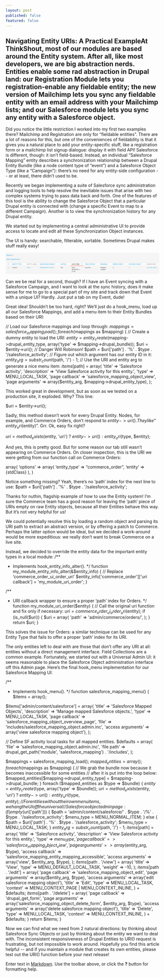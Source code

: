 ```yaml
---
layout: post
published: false
featured: false
---
```


## Navigating Entity URIs: A Practical ExampleAt ThinkShout, most of our modules are based around the Entity system. After all, like most developers, we are big abstraction nerds. Entities enable some rad abstraction in Drupal land: our Registration Module lets you registration-enable any fieldable entity; the new version of Mailchimp lets you sync any fieldable entity with an email address with your Mailchimp lists; and our Salesforce module lets you sync any entity with a Salesforce object.

Did you notice the little restriction I worked into my first two examples there? Mailchimp and Registration are only for “fieldable entities”. There are a lot of reasons for this, but one of the conveniences of fieldability is that it gives you a natural place to add your entity-specific stuff, like a registration form or a mailchimp list signup dialogue: display it with field API! Salesforce is different, though: it isn’t field-based. Instead, an individual “Salesforce Mapping” entity describes a synchronization relationship between a Drupal Entity Bundle (like a node content type of “event”) and a Salesforce Object Type (like a “Campaign”): there’s no need for any entity-side configuration -- or at least, there didn’t used to be.

Recently we began implementing a suite of Salesforce sync administration and logging tools to help resolve the inevitable issues that arise with two complex systems trying to pass data back and forth. One of the features of this tool is the ability to change the Salesforce Object that a particular Drupal entity is connected with (change a specific Event to map to a different Campaign). Another is to view the synchronization history for any Drupal entity.

We started out by implementing a central administrative UI to provide access to locate and edit all these Synchronization Object instances.

The UI is handy: searchable, filterable, sortable. Sometimes Drupal makes stuff really easy!

![salesforce_sync_ui_admin.png](/assets/images/blog/salesforce_sync_ui_admin.png)


Can we be real for a second, though? If I have an Event syncing with a Salesforce Campaign, and I want to look at the sync history, does it make sense for me to go to a special part of my site and track down that Event with a unique UI? Hardly. Just put a tab on my Event, dude!

Great idea! Shouldn’t be too hard, right? We’ll just do a hook_menu, load up all our Salesforce Mappings, and add a menu item to their Entity Bundles based on their URI:

// Load our Salesforce mappings and loop through:
$mappings = salesforce_mapping_load();
foreach ($mappings as $mapping) {
  // Create a dummy entity to load the URI:
  $entity = entity_create($mapping->drupal_entity_type, array('type' => $mapping->drupal_bundle));
  $uri = $entity->uri(); // Danger Will Robinson!
  $path = $uri['path'] . '%' . $type . '/salesforce_activity';
  // Figure out which argument has our entity ID in it:
  $entity_arg = substr_count($path, '/') - 1;
  // Use the URI and entity arg to generate a nice menu item:
  $items[$path] = array(
      'title' => 'Salesforce activity',
      'description' => 'View Salesforce activity for this entity.',
      'type' => MENU_LOCAL_TASK,
      'page callback' => 'salesforce_mapping_object_view',
      'page arguments' => array($entity_arg, $mapping->drupal_entity_type),
    );

This worked great in development, but as soon as we tested on a production site, it exploded. Why? This line:

$uri = $entity->uri();

Sadly, this method doesn’t work for every Drupal Entity. Nodes, for example, and Commerce Orders, don’t respond to $entity->uri(). They like “entity_uri($entity)”. Grr. Ok, easy fix right?

$uri = method_exists($entity, 'uri') ? $entity->uri() : entity_uri($type, $entity);

And yes, this is pretty good. But for some reason our tab still wasn’t appearing on Commerce Orders. On closer inspection, this is the URI we were getting from our function call on Commerce Orders:

array(
  ‘options’ => array(
    ‘entity_type’ => “commerce_order”,
    ‘entity’ => {stdClass}
  ),
)

Notice something missing? Yeah, there’s no ‘path’ index for the next line to use:
$path = $uri['path'] . '%' . $type . '/salesforce_activity';

Thanks for nuthin, flagship example of how to use the Entity system! I’m sure the Commerce team has a good reason for leaving the ‘path’ piece of URIs empty on raw Entity objects, because all their Entities behave this way. But it’s not very helpful for us!

We could potentially resolve this by loading a random object and parsing its URI path to extract an abstract version, or by offering a patch to Commerce. Perhaps the latter option would be ideal, but we decided a work-around would be more expeditious: we really don’t want to break Commerce on a live site.

Instead, we decided to override the entity data for the important entity types in a local module:
/**
 * Implements hook_entity_info_alter().
 */
function my_module_entity_info_alter(&$entity_info) {
  // Replace ‘commerce_order_ui_order_uri’
  $entity_info['commerce_order']['uri callback'] = 'my_module_uri_order';
}

/**
 * URI callback wrapper to ensure a proper ‘path’ index for Orders.
 */
function my_module_uri_order($entity) {
  // Call the original uri function and fix only if necessary:
  $uri = commerce_order_ui_order_uri($entity);
  if (is_null($uri)) {
    $uri = array(
      'path' => 'admin/commerce/orders/',
    );
  }
  return $uri;
}

This solves the issue for Orders: a similar technique can be used for any Entity Type that fails to offer a proper ‘path’ index for its URI.

The only entities left to deal with are those that don’t offer any URI at all: entities without a direct management interface. Field Collections are a common example. Fortunately, we started out with a Universal Admin UI: it seems reasonable to place the Salesforce Object administration interface off this Admin page. Here’s the final hook_menu implementation for our Salesforce Mapping UI:

/**
 * Implements hook_menu().
 */
function salesforce_mapping_menu() {
  $items = array();

  $items['admin/content/salesforce'] = array(
    'title' => 'Salesforce Mapped Objects',
    'description' => 'Manage mapped Salesforce objects.',
    'type' => MENU_LOCAL_TASK,
    'page callback' => 'salesforce_mapping_object_overview_page',
    'file' => 'includes/salesforce_mapping_object.admin.inc',
    'access arguments' => array('view salesforce mapping object'),
  );

  // Define SF activity local tasks for all mapped entities.
  $defaults = array(
    'file' => 'salesforce_mapping_object.admin.inc',
    'file path' => drupal_get_path('module', 'salesforce_mapping') . '/includes',
  );

  $mappings = salesforce_mapping_load();
  $mapped_entities = array();
  foreach ($mappings as $mapping) {
    // We grab the bundle now because it becomes inaccessible for some entities
    // after it is put into the loop below:
    $mapped_entities[$mapping->drupal_entity_type] = $mapping->drupal_bundle;
  }
  foreach ($mapped_entities as $type => $bundle) {
    $entity = entity_create($type, array('type' => $bundle));
    $uri = method_exists($entity, 'uri') ? $entity->uri() : entity_uri($type, $entity);
    // For entities without their own menu items, we hang the UI off the universal
    // Salesforce object admin page:
    if (empty($uri['path'])) {
      $path = 'admin/content/salesforce/' . $type . '/%' . $type . '/salesforce_activity';
      $menu_type = MENU_NORMAL_ITEM;
    }
    else {
      $path = $uri['path'] . '%' . $type . '/salesforce_activity';
      $menu_type = MENU_LOCAL_TASK;
    }
    $entity_arg = substr_count($path, '/') - 1;
    $items[$path] = array(
      'title' => 'Salesforce activity',
      'description' => 'View Salesforce activity for this entity.',
      'type' => $menu_type,
      'page callback' => 'salesforce_mapping_object_view',
      'page arguments' => array($entity_arg, $type),
      'access callback' => 'salesforce_mapping_entity_mapping_accessible',
      'access arguments' => array('view', $entity_arg, $type),
    );
    $items[$path . '/view'] = array(
      'title' => 'View',
      'type' => MENU_DEFAULT_LOCAL_TASK,
      'weight' => -10,
    );
    $items[$path . '/edit'] = array(
      'page callback' => 'salesforce_mapping_object_edit',
      'page arguments' => array($entity_arg, $type),
      'access arguments' => array('edit salesforce mapping object'),
      'title' => 'Edit',
      'type' => MENU_LOCAL_TASK,
      'context' => MENU_CONTEXT_PAGE | MENU_CONTEXT_INLINE,
    ) + $defaults;
    $items[$path . '/delete'] = array(
      'page callback' => 'drupal_get_form',
      'page arguments' => array('salesforce_mapping_object_delete_form', $entity_arg, $type),
      'access arguments' => array('delete salesforce mapping object'),
      'title' => 'Delete',
      'type' => MENU_LOCAL_TASK,
      'context' => MENU_CONTEXT_INLINE,
    ) + $defaults;
  }
  return $items;
}

Now we can find what we need from 2 natural directions: by thinking about Salesforce Sync Objects or just by thinking about the entity we want to deal with. The inconsistent responsiveness of Drupal Entities to URI() request is frustrating, but not impossible to work around. Hopefully you find this article helpful -- and if you maintain a module that creates its own entities, please test out the URI() function before your next release!


Enter text in [Markdown](http://daringfireball.net/projects/markdown/). Use the toolbar above, or click the **?** button for formatting help.